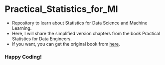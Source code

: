 # Practical_Statistics_for_Ml
+ Repository to learn about Statistics for Data Science and Machine Learning.
+ Here, I will share the simplified version chapters from the book Practical Statistics for Data Engineers.
+ If you want, you can get the original book from [here]((https://www.oreilly.com/library/view/practical-statistics-for/9781491952955/)).
### Happy Coding!
